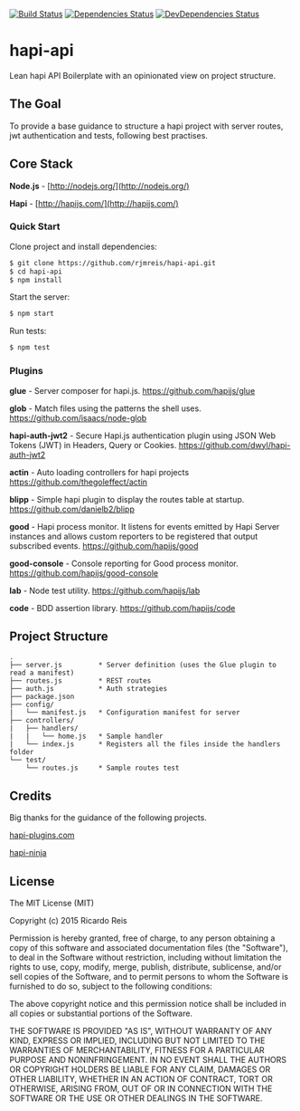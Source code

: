 [![Build Status](https://secure.travis-ci.org/rjmreis/hapi-api.svg)](http://travis-ci.org/rjmreis/hapi-api)
[![Dependencies Status](https://david-dm.org/rjmreis/hapi-api.svg)](https://david-dm.org/rjmreis/hapi-api)
[![DevDependencies Status](https://david-dm.org/rjmreis/hapi-api/dev-status.svg)](https://david-dm.org/rjmreis/hapi-api#info=devDependencies)

# hapi-api
Lean hapi API Boilerplate with an opinionated view on project structure.

## The Goal
To provide a base guidance to structure a hapi project with server routes, jwt authentication and tests, following best practises.

## Core Stack

**Node.js** - [http://nodejs.org/](http://nodejs.org/)

**Hapi** - [http://hapijs.com/](http://hapijs.com/)

### Quick Start

Clone project and install dependencies:
```bash
$ git clone https://github.com/rjmreis/hapi-api.git
$ cd hapi-api
$ npm install
```

Start the server:
```bash
$ npm start
```

Run tests:
```bash
$ npm test
```

### Plugins

**glue** - Server composer for hapi.js.
https://github.com/hapijs/glue

**glob** - Match files using the patterns the shell uses.
https://github.com/isaacs/node-glob

**hapi-auth-jwt2** - Secure Hapi.js authentication plugin using JSON Web Tokens (JWT) in Headers, Query or Cookies.
https://github.com/dwyl/hapi-auth-jwt2

**actin** - Auto loading controllers for hapi projects
https://github.com/thegoleffect/actin

**blipp** - Simple hapi plugin to display the routes table at startup.
https://github.com/danielb2/blipp

**good** - Hapi process monitor. It listens for events emitted by Hapi Server instances and allows custom reporters to be registered that output subscribed events.
https://github.com/hapijs/good

**good-console** - Console reporting for Good process monitor.
https://github.com/hapijs/good-console

**lab** - Node test utility.
https://github.com/hapijs/lab

**code** - BDD assertion library.
https://github.com/hapijs/code

## Project Structure
```
.
├── server.js         * Server definition (uses the Glue plugin to read a manifest)
├── routes.js         * REST routes
├── auth.js           * Auth strategies
├── package.json
├── config/
|   └── manifest.js   * Configuration manifest for server
├── controllers/
|   ├── handlers/
|   |   └── home.js   * Sample handler
|   └── index.js      * Registers all the files inside the handlers folder
└── test/
    └── routes.js     * Sample routes test
```

## Credits
Big thanks for the guidance of the following projects.

[hapi-plugins.com](https://github.com/hapijs-edge/hapi-plugins.com)

[hapi-ninja](https://github.com/poeticninja/hapi-ninja)

## License
The MIT License (MIT)

Copyright (c) 2015 Ricardo Reis

Permission is hereby granted, free of charge, to any person obtaining a copy
of this software and associated documentation files (the "Software"), to deal
in the Software without restriction, including without limitation the rights
to use, copy, modify, merge, publish, distribute, sublicense, and/or sell
copies of the Software, and to permit persons to whom the Software is
furnished to do so, subject to the following conditions:

The above copyright notice and this permission notice shall be included in all
copies or substantial portions of the Software.

THE SOFTWARE IS PROVIDED "AS IS", WITHOUT WARRANTY OF ANY KIND, EXPRESS OR
IMPLIED, INCLUDING BUT NOT LIMITED TO THE WARRANTIES OF MERCHANTABILITY,
FITNESS FOR A PARTICULAR PURPOSE AND NONINFRINGEMENT. IN NO EVENT SHALL THE
AUTHORS OR COPYRIGHT HOLDERS BE LIABLE FOR ANY CLAIM, DAMAGES OR OTHER
LIABILITY, WHETHER IN AN ACTION OF CONTRACT, TORT OR OTHERWISE, ARISING FROM,
OUT OF OR IN CONNECTION WITH THE SOFTWARE OR THE USE OR OTHER DEALINGS IN THE
SOFTWARE.